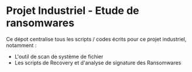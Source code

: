 # Projet Industriel - Etude de ransomwares

Ce dépot centralise tous les scripts / codes écrits pour ce projet industriel, notamment :

- L'outil de scan de système de fichier
- Les scripts de Recovery et d'analyse de signature des Ransomwares

